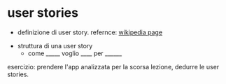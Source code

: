 # user stories

* definizione di user story. refernce: [wikipedia page](https://en.wikipedia.org/wiki/User_story)
- struttura di una user story
  - come _____ voglio ____ per ______

esercizio: prendere l'app  analizzata per la scorsa lezione, dedurre le user stories.
